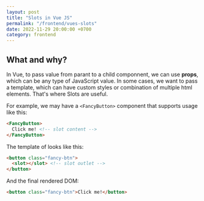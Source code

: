 ```yaml
---
layout: post
title: "Slots in Vue JS"
permalink: "/frontend/vues-slots"
date: 2022-11-29 20:00:00 +0700
category: frontend
---
```


## What and why?

In Vue, to pass value from parant to a child componnent, we can use **props**, which can be any type of JavaScript value.
In some cases, we want to pass a template, which can have custom styles or combination of multiple html elements. That's where Slots are useful.

For example, we may have a `<FancyButton>` component that supports usage like this:
```html
<FancyButton>
  Click me! <!-- slot content -->
</FancyButton>
```

The template of <FancyButton> looks like this:
```html
<button class="fancy-btn">
  <slot></slot> <!-- slot outlet -->
</button>
```
  
And the final rendered DOM:
```html
<button class="fancy-btn">Click me!</button>
```


